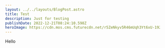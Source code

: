 ```yaml
---
layout: ../../layouts/BlogPost.astro
title: Test
description: Just for testing
publishDate: 2022-12-21T08:24:10.598Z
heroImage: https://cdn.mos.cms.futurecdn.net/r5ZeNkyv5R46mUqh3Yt6xU-1920-80.jpg.webp
---
```

H﻿ello
